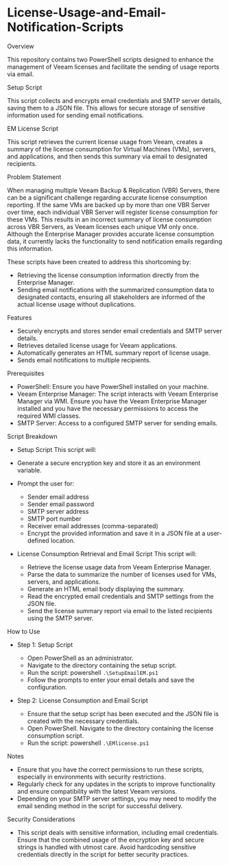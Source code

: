 # License-Usage-and-Email-Notification-Scripts

Overview

  This repository contains two PowerShell scripts designed to enhance the management of Veeam licenses and facilitate the sending of usage reports via email.

Setup Script

  This script collects and encrypts email credentials and SMTP server details, saving them to a JSON file. This allows for secure storage of sensitive information used for sending email notifications.

EM License Script 

  This script retrieves the current license usage from Veeam, creates a summary of the license consumption for Virtual Machines (VMs), servers, and applications, and then sends this summary via email to designated recipients.

Problem Statement

  When managing multiple Veeam Backup & Replication (VBR) Servers, there can be a significant challenge regarding accurate license consumption reporting. If the same VMs are backed up by more than one VBR Server over time, each individual VBR       Server will register license consumption for these VMs. This results in an incorrect summary of license consumption across VBR Servers, as Veeam licenses each unique VM only once. Although the Enterprise Manager provides accurate license          consumption data, it currently lacks the functionality to send notification emails regarding this information.

These scripts have been created to address this shortcoming by:
  - Retrieving the license consumption information directly from the Enterprise Manager.
  - Sending email notifications with the summarized consumption data to designated contacts, ensuring all stakeholders are informed of the actual license usage without duplications.

Features
  - Securely encrypts and stores sender email credentials and SMTP server details.
  - Retrieves detailed license usage for Veeam applications.
  - Automatically generates an HTML summary report of license usage.
  - Sends email notifications to multiple recipients.

Prerequisites
  - PowerShell: Ensure you have PowerShell installed on your machine.
  - Veeam Enterprise Manager: The script interacts with Veeam Enterprise Manager via WMI. Ensure you have the Veeam Enterprise Manager installed and you have the necessary permissions to access the required WMI classes.
  - SMTP Server: Access to a configured SMTP server for sending emails.

Script Breakdown
  - Setup Script
    This script will:

  - Generate a secure encryption key and store it as an environment variable.
  - Prompt the user for:
    - Sender email address
    - Sender email password
    - SMTP server address
    - SMTP port number
    - Receiver email addresses (comma-separated)
    - Encrypt the provided information and save it in a JSON file at a user-defined location.

  - License Consumption Retrieval and Email Script
    This script will:

    - Retrieve the license usage data from Veeam Enterprise Manager.
    - Parse the data to summarize the number of licenses used for VMs, servers, and applications.
    - Generate an HTML email body displaying the summary.
    - Read the encrypted email credentials and SMTP settings from the JSON file.
    - Send the license summary report via email to the listed recipients using the SMTP server.

How to Use
  - Step 1: Setup Script
    - Open PowerShell as an administrator.
    - Navigate to the directory containing the setup script.
    - Run the script: powershell `.\SetupEmailEM.ps1`
    - Follow the prompts to enter your email details and save the configuration.

  - Step 2: License Consumption and Email Script
    - Ensure that the setup script has been executed and the JSON file is created with the necessary credentials.
    - Open PowerShell. Navigate to the directory containing the license consumption script. 
    - Run the script: powershell `.\EMlicense.ps1`
      
Notes
  - Ensure that you have the correct permissions to run these scripts, especially in environments with security restrictions.
  - Regularly check for any updates in the scripts to improve functionality and ensure compatibility with the latest Veeam versions.
  - Depending on your SMTP server settings, you may need to modify the email sending method in the script for successful delivery.

Security Considerations
  - This script deals with sensitive information, including email credentials. Ensure that the combined usage of the encryption key and secure strings is handled with utmost care.
    Avoid hardcoding sensitive credentials directly in the script for better security practices.
